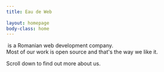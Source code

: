 ```yaml
---
title: Eau de Web  
  
layout: homepage
body-class: home
---
```

&nbsp;is a Romanian web development company.  
Most of our work is open source and that's the way we like it.

Scroll down to find out more about us.
